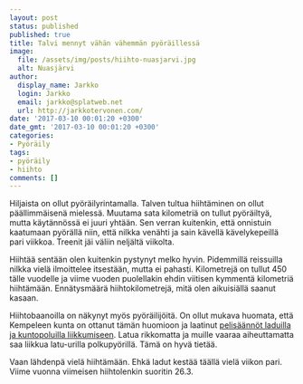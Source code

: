 ```yaml
---
layout: post
status: published
published: true
title: Talvi mennyt vähän vähemmän pyöräillessä
image:
  file: /assets/img/posts/hiihto-nuasjarvi.jpg
  alt: Nuasjärvi
author:
  display_name: Jarkko
  login: Jarkko
  email: jarkko@splatweb.net
  url: http://jarkkotervonen.com/
date: '2017-03-10 00:01:20 +0300'
date_gmt: '2017-03-10 00:01:20 +0300'
categories:
- Pyöräily
tags:
- pyöräily
- hiihto
comments: []
---
```

Hiljaista on ollut pyöräilyrintamalla. Talven tultua hiihtäminen on ollut päällimmäisenä mielessä. Muutama sata kilometriä on tullut pyöräiltyä, mutta käytännössä ei juuri yhtään. Sen verran kuitenkin, että onnistuin kaatumaan pyörällä niin, että nilkka venähti ja sain kävellä kävelykepeillä pari viikkoa. Treenit jäi väliin neljältä viikolta.

Hiihtää sentään olen kuitenkin pystynyt melko hyvin. Pidemmillä reissuilla nilkka vielä ilmoittelee itsestään, mutta ei pahasti. Kilometrejä on tullut 450 tälle vuodelle ja viime vuoden puolellakin ehdin viitisen kymmentä kilometriä hiihtämään. Ennätysmäärä hiihtokilometrejä, mitä olen aikuisiällä saanut kasaan.

Hiihtobaanoilla on näkynyt myös pyöräilijöitä. On ollut mukava huomata, että Kempeleen kunta on ottanut tämän huomioon ja laatinut [pelisäännöt laduilla ja kuntopoluilla liikkumiseen](http://www.kempele.fi/ajankohtaista/asuminen-ja-ymparisto/nain-liikut-laduilla-ja-kuntopoluilla-kempeleessa.html). Latua rikkomatta ja muille vaaraa aiheuttamatta saa liikkua latu-urilla polkupyörillä. Tämä on hyvä tietää.

Vaan lähdenpä vielä hiihtämään. Ehkä ladut kestää täällä vielä viikon pari. Viime vuonna viimeisen hiihtolenkin suoritin 26.3.
